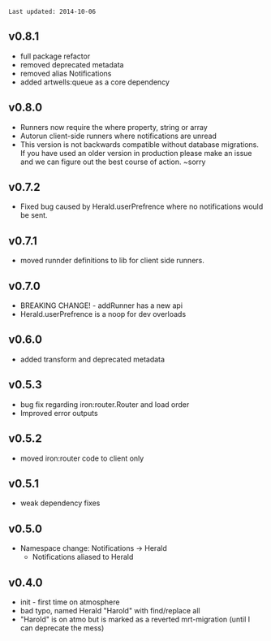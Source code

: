 `Last updated: 2014-10-06`

## v0.8.1
  * full package refactor
  * removed deprecated metadata
  * removed alias Notifications
  * added artwells:queue as a core dependency

## v0.8.0
  * Runners now require the where property, string or array
  * Autorun client-side runners where notifications are unread
  * This version is not backwards compatible without database migrations. If you have used an older version in production please make an issue and we can figure out the best course of action. ~sorry

## v0.7.2
  * Fixed bug caused by Herald.userPrefrence where no notifications would be sent.

## v0.7.1 
  * moved runnder definitions to lib for client side runners.

## v0.7.0
  * BREAKING CHANGE! - addRunner has a new api
  * Herald.userPrefrence is a noop for dev overloads

## v0.6.0
  * added transform and deprecated metadata

## v0.5.3
  * bug fix regarding iron:router.Router and load order 
  * Improved error outputs

## v0.5.2
  * moved iron:router code to client only

## v0.5.1
  * weak dependency fixes

## v0.5.0
 * Namespace change: Notifications -> Herald
   * Notifications aliased to Herald

## v0.4.0
 * init - first time on atmosphere
 * bad typo, named Herald "Harold" with find/replace all
 * "Harold" is on atmo but is marked as a reverted mrt-migration (until I can deprecate the mess)
